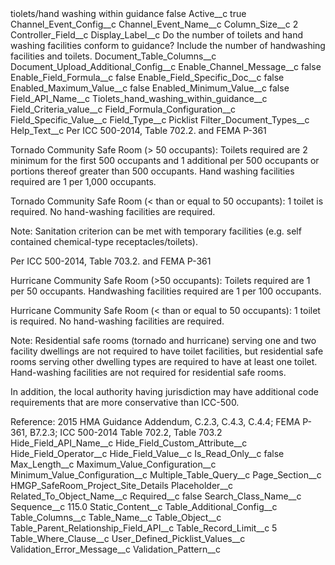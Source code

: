 <?xml version="1.0" encoding="UTF-8"?>
<CustomMetadata xmlns="http://soap.sforce.com/2006/04/metadata" xmlns:xsi="http://www.w3.org/2001/XMLSchema-instance" xmlns:xsd="http://www.w3.org/2001/XMLSchema">
    <label>tiolets/hand washing within guidance</label>
    <protected>false</protected>
    <values>
        <field>Active__c</field>
        <value xsi:type="xsd:boolean">true</value>
    </values>
    <values>
        <field>Channel_Event_Config__c</field>
        <value xsi:nil="true"/>
    </values>
    <values>
        <field>Channel_Event_Name__c</field>
        <value xsi:nil="true"/>
    </values>
    <values>
        <field>Column_Size__c</field>
        <value xsi:type="xsd:string">2</value>
    </values>
    <values>
        <field>Controller_Field__c</field>
        <value xsi:nil="true"/>
    </values>
    <values>
        <field>Display_Label__c</field>
        <value xsi:type="xsd:string">Do the number of toilets and hand washing facilities conform to guidance?  Include the number of handwashing facilities and toilets.</value>
    </values>
    <values>
        <field>Document_Table_Columns__c</field>
        <value xsi:nil="true"/>
    </values>
    <values>
        <field>Document_Upload_Additional_Config__c</field>
        <value xsi:nil="true"/>
    </values>
    <values>
        <field>Enable_Channel_Message__c</field>
        <value xsi:type="xsd:boolean">false</value>
    </values>
    <values>
        <field>Enable_Field_Formula__c</field>
        <value xsi:type="xsd:boolean">false</value>
    </values>
    <values>
        <field>Enable_Field_Specific_Doc__c</field>
        <value xsi:type="xsd:boolean">false</value>
    </values>
    <values>
        <field>Enabled_Maximum_Value__c</field>
        <value xsi:type="xsd:boolean">false</value>
    </values>
    <values>
        <field>Enabled_Minimum_Value__c</field>
        <value xsi:type="xsd:boolean">false</value>
    </values>
    <values>
        <field>Field_API_Name__c</field>
        <value xsi:type="xsd:string">Tiolets_hand_washing_within_guidance__c</value>
    </values>
    <values>
        <field>Field_Criteria_value__c</field>
        <value xsi:nil="true"/>
    </values>
    <values>
        <field>Field_Formula_Configuration__c</field>
        <value xsi:nil="true"/>
    </values>
    <values>
        <field>Field_Specific_Value__c</field>
        <value xsi:nil="true"/>
    </values>
    <values>
        <field>Field_Type__c</field>
        <value xsi:type="xsd:string">Picklist</value>
    </values>
    <values>
        <field>Filter_Document_Types__c</field>
        <value xsi:nil="true"/>
    </values>
    <values>
        <field>Help_Text__c</field>
        <value xsi:type="xsd:string">Per ICC 500-2014, Table 702.2. and FEMA P-361

Tornado Community Safe Room (&gt; 50 occupants): Toilets required are 2 minimum for the first 500 occupants and 1 additional per 500 occupants or portions thereof greater than 500 occupants. Hand washing facilities required are 1 per 1,000 occupants.

Tornado Community Safe Room (&lt; than or equal to 50 occupants): 1 toilet is required. No hand-washing facilities are required.

Note: Sanitation criterion can be met with temporary facilities (e.g. self contained chemical-type receptacles/toilets). 

Per ICC 500-2014, Table 703.2. and FEMA P-361

Hurricane Community Safe Room (&gt;50 occupants): Toilets required are 1 per 50 occupants. Handwashing facilities required are 1 per 100 occupants. 

Hurricane Community Safe Room (&lt; than or equal to 50 occupants): 1 toilet is required. No hand-washing facilities are required.

Note: Residential safe rooms (tornado and hurricane) serving one and two facility dwellings are not required to have toilet facilities, but residential safe rooms serving other dwelling types are required to have at least one toilet. Hand-washing facilities are not required for residential safe rooms.  

In addition, the local authority having jurisdiction may have additional code requirements that are more conservative than ICC-500.

Reference: 2015 HMA Guidance Addendum, C.2.3, C.4.3, C.4.4; FEMA P-361, B7.2.3; ICC 500-2014 Table 702.2, Table 703.2</value>
    </values>
    <values>
        <field>Hide_Field_API_Name__c</field>
        <value xsi:nil="true"/>
    </values>
    <values>
        <field>Hide_Field_Custom_Attribute__c</field>
        <value xsi:nil="true"/>
    </values>
    <values>
        <field>Hide_Field_Operator__c</field>
        <value xsi:nil="true"/>
    </values>
    <values>
        <field>Hide_Field_Value__c</field>
        <value xsi:nil="true"/>
    </values>
    <values>
        <field>Is_Read_Only__c</field>
        <value xsi:type="xsd:boolean">false</value>
    </values>
    <values>
        <field>Max_Length__c</field>
        <value xsi:nil="true"/>
    </values>
    <values>
        <field>Maximum_Value_Configuration__c</field>
        <value xsi:nil="true"/>
    </values>
    <values>
        <field>Minimum_Value_Configuration__c</field>
        <value xsi:nil="true"/>
    </values>
    <values>
        <field>Multiple_Table_Query__c</field>
        <value xsi:nil="true"/>
    </values>
    <values>
        <field>Page_Section__c</field>
        <value xsi:type="xsd:string">HMGP_SafeRoom_Project_Site_Details</value>
    </values>
    <values>
        <field>Placeholder__c</field>
        <value xsi:nil="true"/>
    </values>
    <values>
        <field>Related_To_Object_Name__c</field>
        <value xsi:nil="true"/>
    </values>
    <values>
        <field>Required__c</field>
        <value xsi:type="xsd:boolean">false</value>
    </values>
    <values>
        <field>Search_Class_Name__c</field>
        <value xsi:nil="true"/>
    </values>
    <values>
        <field>Sequence__c</field>
        <value xsi:type="xsd:double">115.0</value>
    </values>
    <values>
        <field>Static_Content__c</field>
        <value xsi:nil="true"/>
    </values>
    <values>
        <field>Table_Additional_Config__c</field>
        <value xsi:nil="true"/>
    </values>
    <values>
        <field>Table_Columns__c</field>
        <value xsi:nil="true"/>
    </values>
    <values>
        <field>Table_Name__c</field>
        <value xsi:nil="true"/>
    </values>
    <values>
        <field>Table_Object__c</field>
        <value xsi:nil="true"/>
    </values>
    <values>
        <field>Table_Parent_Relationship_Field_API__c</field>
        <value xsi:nil="true"/>
    </values>
    <values>
        <field>Table_Record_Limit__c</field>
        <value xsi:type="xsd:string">5</value>
    </values>
    <values>
        <field>Table_Where_Clause__c</field>
        <value xsi:nil="true"/>
    </values>
    <values>
        <field>User_Defined_Picklist_Values__c</field>
        <value xsi:nil="true"/>
    </values>
    <values>
        <field>Validation_Error_Message__c</field>
        <value xsi:nil="true"/>
    </values>
    <values>
        <field>Validation_Pattern__c</field>
        <value xsi:nil="true"/>
    </values>
</CustomMetadata>
